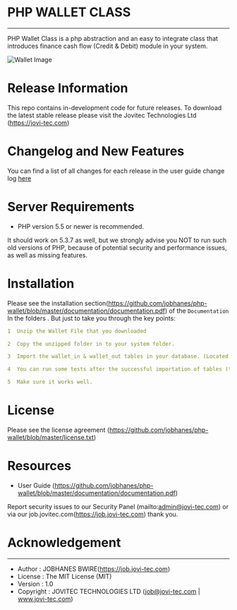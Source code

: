 # PHP WALLET CLASS
**************************
PHP Wallet Class is a php abstraction and an easy to integrate class that introduces finance cash flow (Credit & Debit) module in your system.

![Wallet Image](https://raw.githubusercontent.com/jobhanes/php-wallet/master/output/01_preview1.jpg)

# Release Information

This repo contains in-development code for future releases. To download the
latest stable release please visit the Jovitec Technologies Ltd
(https://jovi-tec.com)

# Changelog and New Features

You can find a list of all changes for each release in the user
guide change log [here](https://github.com/jobhanes/php-wallet/develop/user_guide_src/source/changelog.rst)

# Server Requirements

- PHP version 5.5 or newer is recommended.

It should work on 5.3.7 as well, but we strongly advise you NOT to run
such old versions of PHP, because of potential security and performance
issues, as well as missing features.


# Installation

Please see the installation section(https://github.com/jobhanes/php-wallet/blob/master/documentation/documentation.pdf)
of the `Documentation` In the folders . But just to take you through the key points: 

```yaml
1  Unzip the Wallet File that you downloaded 

2  Copy the unzipped folder in to your system folder.

3  Import the wallet_in & wallet_out tables in your database. (Located in /assets/) 

4  You can run some tests after the successful importation of tables (test bed folder is here /examples/)

5  Make sure it works well.
```

# License

Please see the license
agreement (https://github.com/jobhanes/php-wallet/blob/master/license.txt)


# Resources

-  User Guide (https://github.com/jobhanes/php-wallet/blob/master/documentation/documentation.pdf)

Report security issues to our Security Panel (mailto:admin@jovi-tec.com)
or via our job.jovitec.com(https://job.jovi-tec.com) thank you.

# Acknowledgement
***************

* Author     : JOBHANES BWIRE(https://job.jovi-tec.com)                     						
* License    : The MIT License (MIT)
* Version    : 1.0																	
* Copyright  : JOVITEC TECHNOLOGIES LTD (job@jovi-tec.com | www.jovi-tec.com)


